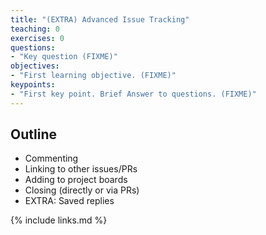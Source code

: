 ```yaml
---
title: "(EXTRA) Advanced Issue Tracking"
teaching: 0
exercises: 0
questions:
- "Key question (FIXME)"
objectives:
- "First learning objective. (FIXME)"
keypoints:
- "First key point. Brief Answer to questions. (FIXME)"
---
```


## Outline

- Commenting
- Linking to other issues/PRs
- Adding to project boards
- Closing (directly or via PRs)
- EXTRA: Saved replies

{% include links.md %}

